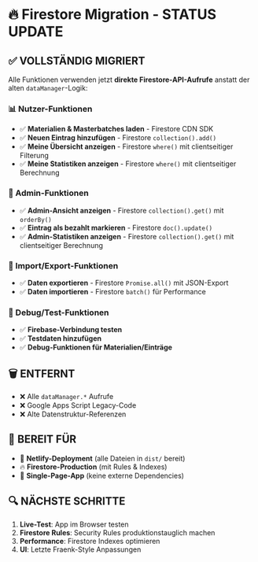 # 🔥 Firestore Migration - STATUS UPDATE

## ✅ VOLLSTÄNDIG MIGRIERT

Alle Funktionen verwenden jetzt **direkte Firestore-API-Aufrufe** anstatt der alten `dataManager`-Logik:

### 📊 Nutzer-Funktionen
- ✅ **Materialien & Masterbatches laden** - Firestore CDN SDK
- ✅ **Neuen Eintrag hinzufügen** - Firestore `collection().add()`
- ✅ **Meine Übersicht anzeigen** - Firestore `where()` mit clientseitiger Filterung
- ✅ **Meine Statistiken anzeigen** - Firestore `where()` mit clientseitiger Berechnung

### 🔧 Admin-Funktionen  
- ✅ **Admin-Ansicht anzeigen** - Firestore `collection().get()` mit `orderBy()`
- ✅ **Eintrag als bezahlt markieren** - Firestore `doc().update()`
- ✅ **Admin-Statistiken anzeigen** - Firestore `collection().get()` mit clientseitiger Berechnung

### 💾 Import/Export-Funktionen
- ✅ **Daten exportieren** - Firestore `Promise.all()` mit JSON-Export
- ✅ **Daten importieren** - Firestore `batch()` für Performance

### 🧪 Debug/Test-Funktionen
- ✅ **Firebase-Verbindung testen** 
- ✅ **Testdaten hinzufügen**
- ✅ **Debug-Funktionen für Materialien/Einträge**

## 🗑️ ENTFERNT

- ❌ Alle `dataManager.*` Aufrufe
- ❌ Google Apps Script Legacy-Code
- ❌ Alte Datenstruktur-Referenzen

## 🎯 BEREIT FÜR

- 🚀 **Netlify-Deployment** (alle Dateien in `dist/` bereit)
- 🔥 **Firestore-Production** (mit Rules & Indexes)
- 📱 **Single-Page-App** (keine externe Dependencies)

## 🔍 NÄCHSTE SCHRITTE

1. **Live-Test**: App im Browser testen
2. **Firestore Rules**: Security Rules produktionstauglich machen
3. **Performance**: Firestore Indexes optimieren
4. **UI**: Letzte Fraenk-Style Anpassungen
